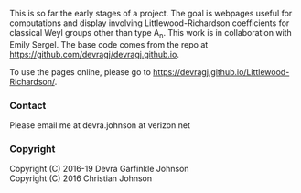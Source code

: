 This is so far the early stages of a project.  The goal is webpages useful for computations and display involving Littlewood-Richardson coefficients for classical Weyl groups other than type A<sub>n</sub>.  This work is in collaboration with Emily Sergel.
The base code comes from the repo at https://github.com/devragj/devragj.github.io.

To use the pages online, please go to https://devragj.github.io/Littlewood-Richardson/.

### Contact  
Please email me at devra.johnson at verizon.net

### Copyright
Copyright (C) 2016-19 Devra Garfinkle Johnson  
Copyright (C) 2016 Christian Johnson
